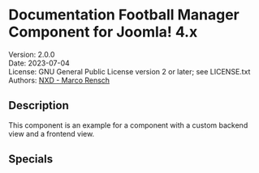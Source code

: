 # Documentation Football Manager Component for Joomla! 4.x
Version: 2.0.0<br>
Date: 2023-07-04<br>
License: GNU General Public License version 2 or later; see LICENSE.txt<br>
Authors: [NXD - Marco Rensch](https://www.nx-designs.ch)

## Description
This component is an example for a component with a custom backend view and a frontend view.

## Specials
